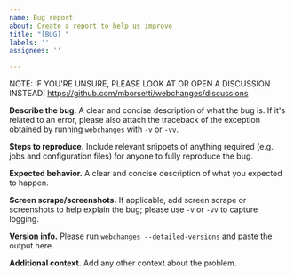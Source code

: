 ```yaml
---
name: Bug report
about: Create a report to help us improve
title: "[BUG] "
labels: ''
assignees: ''

---
```

NOTE: IF YOU'RE UNSURE, PLEASE LOOK AT OR OPEN A DISCUSSION INSTEAD! https://github.com/mborsetti/webchanges/discussions


**Describe the bug.**
A clear and concise description of what the bug is.  If it's related to an error, please also attach the traceback 
of the exception obtained by running ``webchanges`` with ``-v`` or ``-vv``.

**Steps to reproduce.**
Include relevant snippets of anything required (e.g. jobs and configuration files) for anyone to fully reproduce the 
bug.

**Expected behavior.**
A clear and concise description of what you expected to happen.

**Screen scrape/screenshots.**
If applicable, add screen scrape or screenshots to help explain the bug; please use ``-v`` or ``-vv`` to capture 
logging.

**Version info.**
Please run ``webchanges --detailed-versions`` and paste the output here.

**Additional context.**
Add any other context about the problem.
